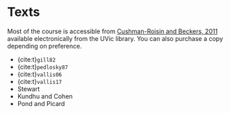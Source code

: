# Texts

Most of the course is accessible from  [Cushman-Roisin and Beckers, 2011](https://www-sciencedirect-com.ezproxy.library.uvic.ca/bookseries/international-geophysics/vol/101/suppl/C) available electronically from the UVic library.  You can also purchase a copy depending on preference.

- {cite:t}`gill82`
- {cite:t}`pedlosky87`
- {cite:t}`vallis06`
- {cite:t}`vallis17`
- Stewart
- Kundhu and Cohen
- Pond and Picard


```{bibliography}
```
